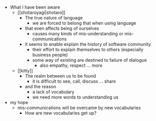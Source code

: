 - What I have been aware
	- [[shotaroyagi|shotaro]]
		- The true nature of language
			- we are forced to belong that when using language
		- that even affects being of ourselves
			- causes many kinds of mis-understanding or mis-communications
		- it seems to enable explain the history of software community
			- their effort to explain themselves to others (especially business people)
			- some way of existing are destined to failure of dialogue
				- also empathy, respect ... more
	- [[kitty]]
		- The realm between us to be found
			- it is difficult to see, call, discuss ... share
		- and the reason
			- a lack of vocabulary
			- we need more words to understanding us
- my hope
	- mis-communications will be overcame by new vocabularies
		- How are new vocabularies get up? 